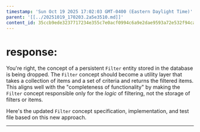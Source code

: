 ```yaml
---
timestamp: 'Sun Oct 19 2025 17:02:03 GMT-0400 (Eastern Daylight Time)'
parent: '[[../20251019_170203.2a5e3510.md]]'
content_id: 35ccb9ede3237717234e355c7e0acf0994c6a9e2dae9593a72e532f94cab8b0a
---
```


# response:

You're right, the concept of a persistent `Filter` entity stored in the database is being dropped. The `Filter` concept should become a utility layer that takes a collection of items and a set of criteria and returns the filtered items. This aligns well with the "completeness of functionality" by making the `Filter` concept responsible only for the *logic* of filtering, not the storage of filters or items.

Here's the updated `Filter` concept specification, implementation, and test file based on this new approach.

***
